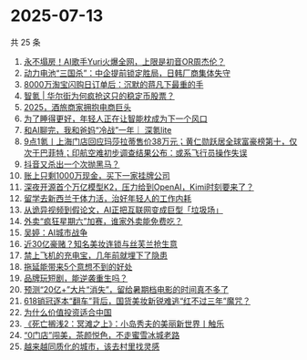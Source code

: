 # 2025-07-13

共 25 条

<!-- BEGIN 36KR -->
<!-- 最后更新时间 2025-07-13 06:25:47 +0800 -->
1. [永不塌房！AI歌手Yuri火爆全网，上限是初音OR周杰伦？](https://36kr.com/p/3354805616236673)
1. [动力电池“三国杀”：中企提前锁定胜局，日韩厂商集体失守](https://36kr.com/p/3374662765746564)
1. [8000万淘宝闪购日订单后：沉默的蒋凡下最重的手](https://36kr.com/p/3369167592298631)
1. [智氪 | 华尔街为何疯抢这只的稳定币股票？](https://36kr.com/p/3375403123480837)
1. [2025，酒旅商家拥抱电商巨头](https://36kr.com/p/3374730644756864)
1. [为了睡得更好，年轻人正在让智能枕成为下一个风口](https://36kr.com/p/3369740095117702)
1. [和AI聊完，我和爸妈“冷战”一年｜ 深氪lite](https://36kr.com/p/3358384565913349)
1. [9点1氪丨上海门店回应玛莎拉蒂售价38万元；黄仁勋跃居全球富豪榜第十，仅次于巴菲特；印航空难初步调查结果公布：或系飞行员操作失误](https://36kr.com/p/3374687863691520)
1. [抖音又杀出一个次抛黑马？](https://36kr.com/p/3374565074590214)
1. [账上只剩1000万现金，买下一家挂牌公司](https://36kr.com/p/3375336566741249)
1. [深夜开源首个万亿模型K2，压力给到OpenAI，Kimi时刻要来了？](https://36kr.com/p/3375342673107460)
1. [留学去新西兰干体力活，治好年轻人的工作内耗](https://36kr.com/p/3375274244086023)
1. [从诡异视频到假论文，AI正把互联网变成巨型「垃圾场」](https://36kr.com/p/3365658690275330)
1. [外卖“疯狂星期六”加赛，谁家外卖能免费吃？](https://36kr.com/p/3374728854903174)
1. [吴婷：AI城市战争](https://36kr.com/p/3371363853425030)
1. [近30亿豪赌？知名美妆连锁与丝芙兰抢生意](https://36kr.com/p/3374565112994305)
1. [禁上飞机的充电宝，几年前就埋下了隐患](https://36kr.com/p/3355711679465220)
1. [拖延能带来5个意想不到的好处](https://36kr.com/p/3317606858680840)
1. [品牌玩短剧，能逆袭重生吗？](https://36kr.com/p/3375237137471749)
1. [预测“20亿+”大片“消失”，留给暑期档电影的时间真不多了](https://36kr.com/p/3374690018416899)
1. [618销冠逐本“翻车”背后，国货美妆新锐难逃“红不过三年”魔咒？](https://36kr.com/p/3374052284340608)
1. [为什么价值投资适合中国](https://36kr.com/p/3374139657656582)
1. [《死亡搁浅2：冥滩之上》：小岛秀夫的美丽新世界丨触乐](https://36kr.com/p/3374558666856965)
1. [“0门店”闯美，茶颜悦色，不走蜜雪冰城老路](https://36kr.com/p/3374594538510849)
1. [越来越同质化的城市，该去村里找灵感](https://36kr.com/p/3374568206440705)
<!-- END 36KR -->